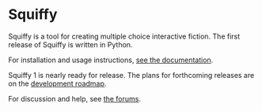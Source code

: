 Squiffy
=======

Squiffy is a tool for creating multiple choice interactive fiction. The first release of Squiffy is written in Python.

For installation and usage instructions, [see the documentation](http://docs.textadventures.co.uk/squiffy/).

Squiffy 1 is nearly ready for release. The plans for forthcoming releases are on the [development roadmap](http://docs.textadventures.co.uk/squiffy/roadmap.html).

For discussion and help, see [the forums](http://forum.textadventures.co.uk/viewforum.php?f=24).
